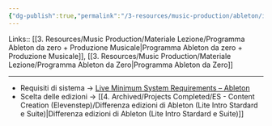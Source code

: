 ```yaml
---
{"dg-publish":true,"permalink":"/3-resources/music-production/ableton/info-e-acquisto-di-ableton/"}
---
```


Links:: [[3. Resources/Music Production/Materiale Lezione/Programma Ableton da zero + Produzione Musicale\|Programma Ableton da zero + Produzione Musicale]], [[3. Resources/Music Production/Materiale Lezione/Programma Ableton da Zero\|Programma Ableton da Zero]]

---

- Requisiti di sistema → [Live Minimum System Requirements – Ableton](https://help.ableton.com/hc/en-us/articles/115001663530-Live-Minimum-System-Requirements)
- Scelta delle edizioni → [[4. Archived/Projects Completed/ES - Content Creation (Elevenstep)/Differenza edizioni di Ableton (Lite Intro Stardard e Suite)\|Differenza edizioni di Ableton (Lite Intro Stardard e Suite)]]


